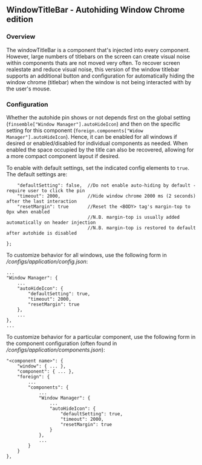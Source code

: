 ## WindowTitleBar - Autohiding Window Chrome edition

### Overview
The windowTitleBar is a component that's injected into every component. However, large numbers of titlebars on the screen can create visual noise within components thats are not moved very often. To recover screen realestate and reduce visual noise, this version of the window titlebar supports an additional button and configuration for automatically hiding the window chrome (titlebar) when the window is not being interacted with by the user's mouse.

### Configuration ###
Whether the autohide pin shows or not depends first on the global setting (`finsemble["Window Manager"].autoHideIcon`) and then
on the specific setting for this component (`foreign.components["Widow Manager"].autoHideIcon`). Hence, it can be enabled for all windows if desired or enabled/disabled for individual components as needed. When enabled the space occupied by the title can also be recovered, allowing for a more compact component layout if desired.

To enable with default settings, set the indicated config elements to `true`. The default settings are:
```{
	"defaultSetting": false,  //Do not enable auto-hiding by default - require user to click the pin
	"timeout": 2000,          //Hide window chrome 2000 ms (2 seconds) after the last interaction
	"resetMargin": true       //Reset the <BODY> tag's margin-top to 0px when enabled 
	                          //N.B. margin-top is usually added automatically on header injection
							  //N.B. margin-top is restored to default after autohide is disabled

};
```

To customize behavior for all windows, use the following form in _/configs/application/config.json_:
```
...
"Window Manager": {
	...
	"autoHideIcon": {
		"defaultSetting": true,
		"timeout": 2000,
		"resetMargin": true
	},
	...
},
...
```

To customize behavior for a particular component, use the following form in the component configuration (often found in _/configs/application/components.json_):
```
"<component name>": {
	"window": { ... },
	"component": { ... },
	"foreign": {
		...
		"components": {
			...
			"Window Manager": {
				...
				"autoHideIcon": {
					"defaultSetting": true,
					"timeout": 2000,
					"resetMargin": true
				}
			},
			...
		}
	}
},
```